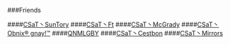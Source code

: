 ###Friends
<!--####[CSaT丶Evian](https://github.com/CSaTSunTory/firends/blob/master/L_CSaT_Evian/Evian.md)-->
####[CSaT丶SunTory](https://github.com/CSaTSunTory/firends/blob/master/CSaT_SunTory/CSaT_SunTory.md)
####[CSaT丶Ft](https://github.com/CSaTSunTory/firends/blob/master/CSaT_Ft/CSaT_Ft.md)
####[CSaT丶McGrady](https://github.com/CSaTSunTory/firends/blob/master/CSaT_McGrady/CSaT_McGrady.md)
####[CSaT丶Obnix® gnay!™](https://github.com/CSaTSunTory/firends/blob/master/Yxb/Yxb.md)
####[QNMLGBY](https://github.com/CSaTSunTory/firends/blob/master/QNMLGBY/QNMLGBY.md)
####[CSaT丶Cestbon](https://github.com/CSaTSunTory/firends/blob/master/CSaT_Cestbon/CSaT_Cestbon.md)
####[CSaT丶Mirrors](https://github.com/CSaTSunTory/firends/blob/master/CSaT_Mirrors/CSaT_Mirrors.md)